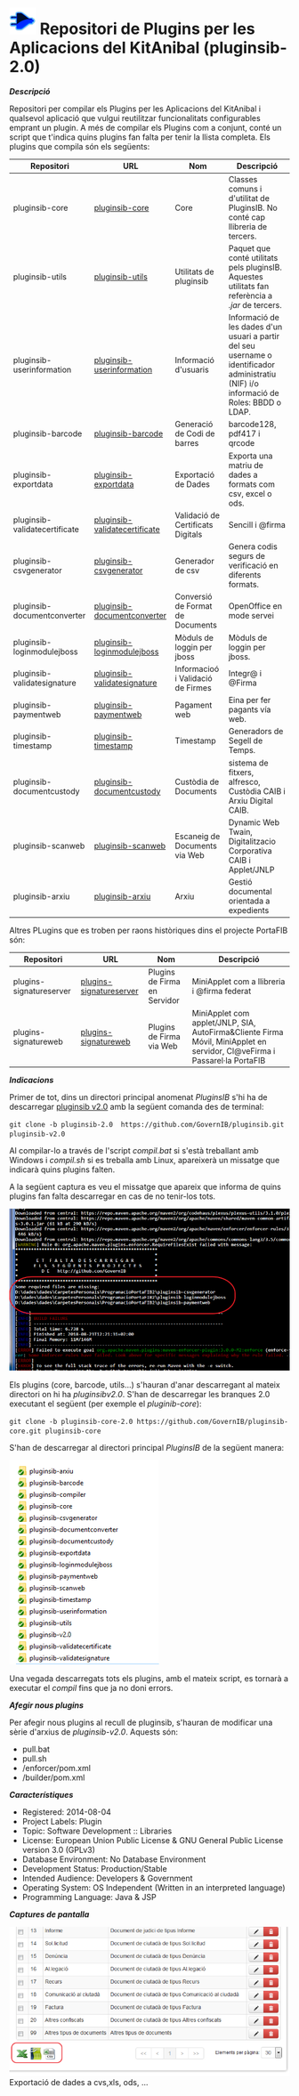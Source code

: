 

# ![Logo](https://github.com/GovernIB/maven/raw/binaris/pluginsib/projectinfo_Attachments/icon.jpg) Repositori de Plugins per les Aplicacions del KitAnibal  (pluginsib-2.0)

***Descripció***

Repositori per compilar els Plugins per les Aplicacions del KitAnibal i qualsevol aplicació que vulgui reutilitzar funcionalitats configurables emprant un plugin. A més de compilar els Plugins com a conjunt, conté un script que t'indica quins plugins fan falta per tenir la llista completa. Els plugins que compila són els següents:

Repositori | URL | Nom | Descripció
------------ | ------------- | ------------- | -------------
pluginsib-core | [pluginsib-core](https://github.com/GovernIB/pluginsib-core/tree/master) | Core | Classes comuns i d'utilitat de PluginsIB. No conté cap llibreria de tercers. 
pluginsib-utils | [pluginsib-utils](https://github.com/GovernIB/pluginsib-utils/tree/master) | Utilitats de pluginsib | Paquet que conté utilitats pels pluginsIB. Aquestes utilitats fan referència a _.jar_ de tercers.
pluginsib-userinformation | [pluginsib-userinformation](https://github.com/GovernIB/pluginsib-userinformation/tree/master) | Informació d'usuaris | Informació de les dades d'un usuari a partir del seu username o identificador administratiu (NIF) i/o informació de Roles: BBDD o LDAP.
pluginsib-barcode | [pluginsib-barcode](https://github.com/GovernIB/pluginsib-barcode/tree/master) |  Generació de Codi de barres | barcode128, pdf417 i qrcode
pluginsib-exportdata | [pluginsib-exportdata](https://github.com/GovernIB/pluginsib-exportdata/tree/master) | Exportació de Dades | Exporta una matriu de dades a formats com csv, excel o ods.
pluginsib-validatecertificate | [pluginsib-validatecertificate](https://github.com/GovernIB/pluginsib-validatecertificate/tree/master) | Validació de Certificats Digitals | Sencill i @firma
pluginsib-csvgenerator | [pluginsib-csvgenerator](https://github.com/GovernIB/pluginsib-csvgenerator/tree/master) | Generador de csv | Genera codis segurs de verificació en diferents formats.
pluginsib-documentconverter | [pluginsib-documentconverter](https://github.com/GovernIB/pluginsib-documentconverter/tree/master) | Conversió de Format de Documents | OpenOffice en mode servei
pluginsib-loginmodulejboss | [pluginsib-loginmodulejboss](https://github.com/GovernIB/pluginsib-loginmodulejboss/tree/master) | Mòduls de loggin per jboss | Mòduls de loggin per jboss.
pluginsib-validatesignature | [pluginsib-validatesignature](https://github.com/GovernIB/pluginsib-validatesignature/tree/master) |  Informacioó i Validació de Firmes | Integr@ i @Firma
pluginsib-paymentweb | [pluginsib-paymentweb](https://github.com/GovernIB/pluginsib-paymentweb/tree/master) | Pagament web | Eina per fer pagants vía web.
pluginsib-timestamp | [pluginsib-timestamp](https://github.com/GovernIB/pluginsib-timestamp/tree/master) | Timestamp | Generadors de Segell de Temps.
pluginsib-documentcustody | [pluginsib-documentcustody](https://github.com/GovernIB/pluginsib-documentcustody/tree/master) | Custòdia de Documents | sistema de fitxers, alfresco, Custòdia CAIB i Arxiu Digital CAIB.
pluginsib-scanweb | [pluginsib-scanweb](https://github.com/GovernIB/pluginsib-scanweb/tree/master) | Escaneig de Documents via Web | Dynamic Web Twain, Digitalitzacio Corporativa CAIB i Applet/JNLP
pluginsib-arxiu | [pluginsib-arxiu](https://github.com/GovernIB/pluginsib-arxiu/tree/master) | Arxiu | Gestió documental orientada a expedients

Altres PLugins que es troben per raons històriques dins el projecte PortaFIB són:

   Repositori | URL | Nom | Descripció
------------ | ------------- | ------------- | -------------
plugins-signatureserver | [plugins-signatureserver](https://github.com/GovernIB/portafib/tree/portafib-2.0/plugins-signatureserver) | Plugins de Firma en Servidor | MiniApplet com a llibreria i @firma federat
plugins-signatureweb | [plugins-signatureweb](https://github.com/GovernIB/portafib/tree/portafib-2.0/plugins-signatureweb) | Plugins de Firma via Web | MiniApplet com applet/JNLP, SIA, AutoFirma&Cliente Firma Móvil, MiniApplet en servidor, Cl@veFirma i Passarel·la PortaFIB



***Indicacions***

Primer de tot, dins un directori principal anomenat _PluginsIB_ s'hi ha de descarregar [pluginsib v2.0](https://github.com/GovernIB/pluginsib/tree/pluginsib-2.0) amb la següent comanda des de terminal:

`git clone -b pluginsib-2.0  https://github.com/GovernIB/pluginsib.git pluginsib-v2.0`

Al compilar-lo a través de l'script _compil.bat_ si s'està treballant amb Windows i _compil.sh_ si es treballa amb Linux, apareixerà un missatge que indicarà quins plugins falten. 

A la següent captura es veu el missatge que apareix que informa de quins plugins fan falta descarregar en cas de no tenir-los tots. 

![captura plugins](https://github.com/GovernIB/pluginsib/blob/pluginsib-2.0/resources/captura.png)

Els plugins (core, barcode, utils...) s'hauran d'anar descarregant al mateix directori on hi ha _pluginsibv2.0_. S'han de descarregar les branques 2.0 executant el següent (per exemple el _pluginib-core_):

`git clone -b pluginsib-core-2.0 https://github.com/GovernIB/pluginsib-core.git pluginsib-core`


S'han de descarregar al directori principal _PluginsIB_ de la següent manera:

![arbre](https://github.com/GovernIB/pluginsib/blob/pluginsib-2.0/resources/arbre.png)

Una vegada descarregats tots els plugins, amb el mateix script, es tornarà a executar el _compil_ fins que ja no doni errors. 


***Afegir nous plugins***

Per afegir nous plugins al recull de pluginsib, s'hauran de modificar una sèrie d'arxius de _pluginsib-v2.0_. Aquests són:
* pull.bat
* pull.sh
* /enforcer/pom.xml
* /builder/pom.xml


***Característiques***

* Registered: 2014-08-04
* Project Labels: Plugin 
* Topic: Software Development :: Libraries
* License:  European Union Public License &  GNU General Public License version 3.0 (GPLv3)
* Database Environment: No Database Environment
* Development Status: Production/Stable
* Intended Audience: Developers & Government
* Operating System: OS Independent (Written in an interpreted language)
* Programming Language: Java & JSP


***Captures de pantalla***

![Exportació de dades a cvs,xls, ods, ...](https://github.com/GovernIB/maven/raw/binaris/pluginsib/projectinfo_Attachments/screenshots/exportdata1.png)
<br/>Exportació de dades a cvs,xls, ods, ...
 



